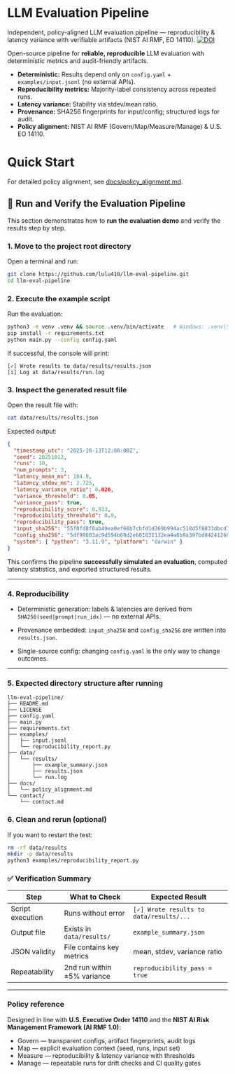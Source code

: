 # LLM Evaluation Pipeline
Independent, policy-aligned LLM evaluation pipeline — reproducibility &amp; latency variance with verifiable artifacts (NIST AI RMF, EO 14110).
[![DOI](https://zenodo.org/badge/1074443594.svg)](https://doi.org/10.5281/zenodo.17344626)


Open-source pipeline for **reliable, reproducible** LLM evaluation with deterministic metrics and audit-friendly artifacts.

- **Deterministic:** Results depend only on `config.yaml` + `examples/input.jsonl` (no external APIs).
- **Reproducibility metrics:** Majority-label consistency across repeated runs.
- **Latency variance:** Stability via stdev/mean ratio.
- **Provenance:** SHA256 fingerprints for input/config; structured logs for audit.
- **Policy alignment:** NIST AI RMF (Govern/Map/Measure/Manage) & U.S. EO 14110.

# Quick Start
For detailed policy alignment, see [docs/policy_alignment.md](docs/policy_alignment.md).

## 🧪 Run and Verify the Evaluation Pipeline

This section demonstrates how to **run the evaluation demo** and verify the results step by step.

### 1. Move to the project root directory
Open a terminal and run:
```bash
git clone https://github.com/lulu410/llm-eval-pipeline.git
cd llm-eval-pipeline
````


### 2. Execute the example script

Run the evaluation:

```bash
python3 -m venv .venv && source .venv/bin/activate   # Windows: .venv\Scripts\activate
pip install -r requirements.txt
python main.py --config config.yaml
```

If successful, the console will print:

```
[✓] Wrote results to data/results/results.json
[i] Log at data/results/run.log
```


### 3. Inspect the generated result file

Open the result file with:

```bash
cat data/results/results.json
```

Expected output:

```json
{
  "timestamp_utc": "2025-10-13T12:00:00Z",
  "seed": 20251012,
  "runs": 10,
  "num_prompts": 3,
  "latency_mean_ms": 104.9,
  "latency_stdev_ms": 2.725,
  "latency_variance_ratio": 0.026,
  "variance_threshold": 0.05,
  "variance_pass": true,
  "reproducibility_score": 0.933,
  "reproducibility_threshold": 0.9,
  "reproducibility_pass": true,
  "input_sha256": "55f0fd8f8ab49ea8ef68b7cbfd1d269b994ac518d5f8833dbcd79600105d033d",
  "config_sha256": "5df99603ac9d594b68d2e681831132ea4a6b9a397bd8424126849b5d2ac1a6f1",
  "system": { "python": "3.11.9", "platform": "darwin" }
}
```

This confirms the pipeline **successfully simulated an evaluation**, computed latency statistics, and exported structured results.

---

### 4. Reproducibility

- Deterministic generation: labels & latencies are derived from `SHA256(seed|prompt|run_idx)` — no external APIs.

- Provenance embedded: `input_sha256` and `config_sha256` are written into `results.json`.

- Single-source config: changing `config.yaml` is the only way to change outcomes.

---

### 5. Expected directory structure after running

```
llm-eval-pipeline/
├── README.md
├── LICENSE
├── config.yaml
├── main.py
├── requirements.txt
├── examples/
│   ├── input.jsonl
│   └── reproducibility_report.py
├── data/
│   └── results/
│       ├── example_summary.json
│       ├── results.json
│       └── run.log
├── docs/
│   └── policy_alignment.md
└── contact/
    └── contact.md
```


### 6. Clean and rerun (optional)

If you want to restart the test:

```bash
rm -rf data/results
mkdir -p data/results
python3 examples/reproducibility_report.py
```


### ✅ Verification Summary

| Step             | What to Check               | Expected Result                        |
| ---------------- | --------------------------- | -------------------------------------- |
| Script execution | Runs without error          | `[✓] Wrote results to data/results/...` |
| Output file      | Exists in `data/results/`   | `example_summary.json`                 |
| JSON validity    | File contains key metrics   | mean, stdev, variance ratio            |
| Repeatability    | 2nd run within ±5% variance | `reproducibility_pass = true`          |

---

### Policy reference
Designed in line with **U.S. Executive Order 14110** and the **NIST AI Risk Management Framework (AI RMF 1.0)**:
- Govern — transparent configs, artifact fingerprints, audit logs
- Map — explicit evaluation context (seed, runs, input set)
- Measure — reproducibility & latency variance with thresholds
- Manage — repeatable runs for drift checks and CI quality gates
